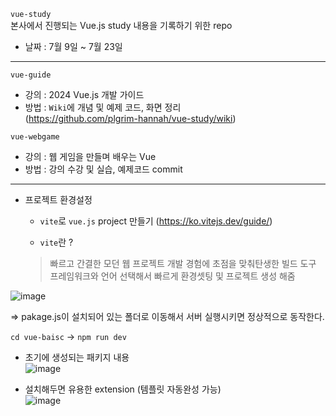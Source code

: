 `vue-study`    
본사에서 진행되는 Vue.js study 내용을 기록하기 위한 repo
* 날짜 : 7월 9일 ~ 7월 23일

<hr/>

`vue-guide`  
* 강의 : 2024 Vue.js 개발 가이드
* 방법 : 
 `Wiki`에 개념 및 예제 코드, 화면 정리   
   (https://github.com/plgrim-hannah/vue-study/wiki)

`vue-webgame`
* 강의 : 웹 게임을 만들며 배우는 Vue
* 방법 : 
  강의 수강 및 실습, 예제코드 commit

<hr/>

* 프로젝트 환경설정
  - `vite`로 `vue.js` project 만들기 (https://ko.vitejs.dev/guide/)

  - `vite`란 ?   
   >빠르고 간결한 모던 웹 프로젝트 개발 경험에 초점을 맞춰탄생한 빌드 도구   
   >프레임워크와 언어 선택해서 빠르게 환경셋팅 및 프로젝트 생성 해줌

![image](https://github.com/plgrim-hannah/vue-study/assets/148420939/611465d9-ee32-4541-907a-ca0784cdc84e)

=> pakage.js이 설치되어 있는 폴더로 이동해서 서버 실행시키면 정상적으로 동작한다.

`cd vue-baisc` -> `npm run dev`   

  - 초기에 생성되는 패키지 내용   
    ![image](https://github.com/plgrim-hannah/vue-study/assets/148420939/a546e445-cb10-498c-b520-52922d6a881d)   


  -  설치해두면 유용한 extension (템플릿 자동완성 가능)   
    ![image](https://github.com/plgrim-hannah/vue-study/assets/148420939/3d74019c-926f-4c2f-8058-31ff9a1f6ba0)


  
